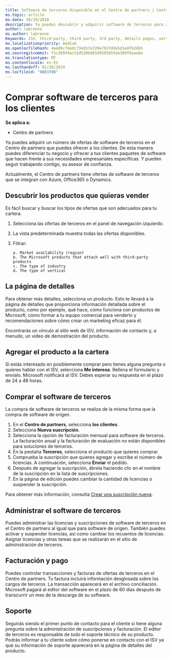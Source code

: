 ```yaml
---
title: Software de terceros disponible en el Centro de partners | Centro de partners
ms.topic: article
ms.date: 10/29/2018
description: Ya puedes descubrir y adquirir software de terceros para agregar a la cartera que ofreces a los clientes.
author: labrenne
ms.author: labrenne
Keywords: ISV, third-party, third party, 3rd party, details pages, vertical software, software publisher
ms.localizationpriority: medium
ms.openlocfilehash: 4ae09cf4edc73eb57e729e7937dde5d1e07b2db5
ms.sourcegitcommit: f1c269f4ac52d5206d65d9585855da309f0aae8a
ms.translationtype: MT
ms.contentlocale: es-ES
ms.lasthandoff: 02/20/2019
ms.locfileid: "9083398"
---
```

# <a name="purchase-third-party-software-for-your-customers"></a>Comprar software de terceros para los clientes

**Se aplica a:** 

- Centro de partners


Ya puedes adquirir un número de ofertas de software de terceros en el Centro de partners que puedes ofrecer a los clientes. De esta manera puedes diferenciar tu negocio y ofrecer a tus clientes paquetes de software que hacen frente a sus necesidades empresariales específicas. Y pueden seguir trabajando contigo, su asesor de confianza.

Actualmente, el Centro de partners tiene ofertas de software de terceros que se integran con Azure, Office365 o Dynamics.

## <a name="discover-the-products-you-want-to-sell"></a>Descubrir los productos que quieras vender

Es fácil buscar y buscar los tipos de ofertas que son adecuados para tu cartera. 
1.  Selecciona las ofertas de terceros en el panel de navegación izquierdo. 
2.  La vista predeterminada muestra todas las ofertas disponibles. 
3.  Filtrar:

        a. Market availability (region) 
        b. The Microsoft products that attach well with third-party products  
        c. The type of industry 
        d. The type of vertical 

## <a name="the-details-page"></a>La página de detalles

Para obtener más detalles, selecciona un producto. Esto te llevará a la página de detalles que proporciona información detallada sobre el producto, como por ejemplo, qué hace, cómo funciona con productos de Microsoft, cómo formar a tu equipo comercial para venderlo y recomendaciones sobre cómo crear un marketing eficaz para él. 

Encontrarás un vínculo al sitio web de ISV, información de contacto y, a menudo, un vídeo de demostración del producto. 

## <a name="add-the-product-to-your-portfolio"></a>Agregar el producto a la cartera

Si estás interesado en posiblemente comprar pero tienes alguna pregunta o quieres hablar con el ISV, selecciona **Me interesa**. Rellena el formulario y envíalo. Microsoft notificará al ISV. Debes esperar su respuesta en el plazo de 24 a 48 horas. 

## <a name="purchase-the-third-party-software"></a>Comprar el software de terceros

La compra de software de terceros se realiza de la misma forma que la compra de software de origen. 

1.  En el **Centro de partners**, selecciona **los clientes**.
2.  Selecciona **Nueva suscripción**.
3.  Selecciona la opción de facturación mensual para software de terceros. La facturación anual y la facturación de evaluación no están disponibles para soluciones de terceros.
4.  En la pestaña **Terceros**, selecciona el producto que quieres comprar.
5.  Comprueba la suscripción que quieres agregar y escribe el número de licencias. A continuación, selecciona **Enviar** el pedido.
6.  Después de agregar la suscripción, ábrela haciendo clic en el nombre de la suscripción en la lista de suscripciones. 
7.  En la página de edición puedes cambiar la cantidad de licencias o suspender la suscripción.

Para obtener más información, consulta [Crear una suscripción nueva](create-a-new-subscription.md).

## <a name="administer-the-third-party-software"></a>Administrar el software de terceros

Puedes administrar las licencias y suscripciones de software de terceros en el Centro de partners al igual que para software de origen. También puedes activar y suspender licencias, así como cambiar los recuentos de licencias. Asignar licencias y otras tareas que se realizarán en el sitio de administración de terceros.

## <a name="billing-and-payment"></a>Facturación y pago

Puedes controlar transacciones y facturas de ofertas de terceros en el Centro de partners. Tu factura incluirá información desglosada sobre los cargos de terceros. La transacción aparecerá en el archivo conciliación. Microsoft pagará al editor del software en el plazo de 60 días después de transcurrir un mes de la descarga de su software. 

## <a name="support"></a>Soporte

Seguirás siendo el primer punto de contacto para el cliente si tiene alguna pregunta sobre la administración de suscripciones y facturación. El editor de terceros es responsable de todo el soporte técnico de su producto. Podrás informar a tu cliente sobre cómo ponerse en contacto con el ISV ya que su información de soporte aparecerá en la página de detalles del producto.


